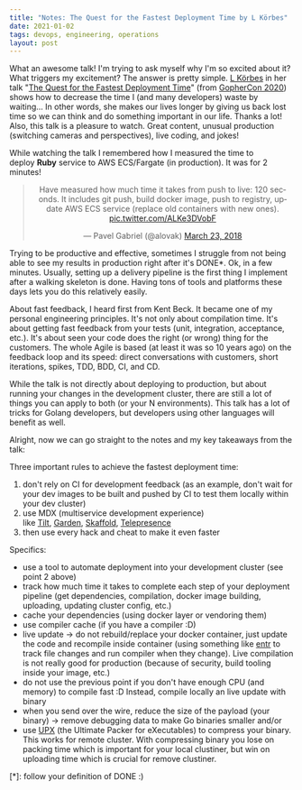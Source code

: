 ```yaml
---
title: "Notes: The Quest for the Fastest Deployment Time by L Körbes"
date: 2021-01-02
tags: devops, engineering, operations
layout: post
---
```


What an awesome talk! I'm trying to ask myself why I'm so excited about it? What triggers my excitement? The answer is pretty simple. [L Körbes](https://twitter.com/ellenkorbes) in her talk "[The Quest for the Fastest Deployment Time](https://www.youtube.com/watch?v=WgliN_9j91g&list=PL2ntRZ1ySWBfUint2hCE1JRxRWChloasB&index=16)" (from [GopherCon 2020](https://www.youtube.com/playlist?list=PL2ntRZ1ySWBfUint2hCE1JRxRWChloasB)) shows how to decrease the time I (and many developers) waste by waiting... In other words, she makes our lives longer by giving us back lost time so we can think and do something important in our life. Thanks a lot! Also, this talk is a pleasure to watch. Great content, unusual production (switching cameras and perspectives), live coding, and jokes!

While watching the talk I remembered how I measured the time to deploy **Ruby** service to AWS ECS/Fargate (in production). It was for 2 minutes!
<center>
<blockquote class="twitter-tweet"><p lang="en" dir="ltr">Have measured how much time it takes from push to live: 120 seconds. It includes git push, build docker image, push to registry, update AWS ECS service (replace old containers with new ones). <a href="https://t.co/ALKe3DVobF">pic.twitter.com/ALKe3DVobF</a></p>&mdash; Pavel Gabriel (@alovak) <a href="https://twitter.com/alovak/status/977174782641950720?ref_src=twsrc%5Etfw">March 23, 2018</a></blockquote> <script async src="https://platform.twitter.com/widgets.js" charset="utf-8"></script> 
</center>

Trying to be productive and effective, sometimes I struggle from not being able to see my results in production right after it's DONE*. Ok, in a few minutes. Usually, setting up a delivery pipeline is the first thing I implement after a walking skeleton is done. Having tons of tools and platforms these days lets you do this relatively easily.

About fast feedback, I heard first from Kent Beck. It became one of my personal engineering principles. It's not only about compilation time. It's about getting fast feedback from your tests (unit, integration, acceptance, etc.). It's about seen your code does the right (or wrong) thing for the customers. The whole Agile is based (at least it was so 10 years ago) on the feedback loop and its speed: direct conversations with customers, short iterations, spikes, TDD, BDD, CI, and CD.

While the talk is not directly about deploying to production, but about running your changes in the development cluster, there are still a lot of things you can apply to both (or your N environments). This talk has a lot of tricks for Golang developers, but developers using other languages will benefit as well.

Alright, now we can go straight to the notes and my key takeaways from the talk:

Three important rules to achieve the fastest deployment time:

1. don't rely on CI for development feedback (as an example, don't wait for your dev images to be built and pushed by CI to test them locally within your dev cluster)
2. use MDX (multiservice development experience) like [Tilt](https://github.com/tilt-dev/tilt), [Garden](https://github.com/garden-io/garden), [Skaffold](https://github.com/GoogleContainerTools/skaffold), [Telepresence](https://github.com/telepresenceio/telepresence/)
3. then use every hack and cheat to make it even faster

Specifics:

- use a tool to automate deployment into your development cluster (see point 2 above)
- track how much time it takes to complete each step of your deployment pipeline (get dependencies, compilation, docker image building, uploading, updating cluster config, etc.)
- cache your dependencies (using docker layer or vendoring them)
- use compiler cache (if you have a compiler :D)
- live update → do not rebuild/replace your docker container, just update the code and recompile inside container (using something like [entr](https://github.com/eradman/entr) to track file changes and run compiler when they change). Live compilation is not really good for production (because of security, build tooling inside your image, etc.)
- do not use the previous point if you don't have enough CPU (and memory) to compile fast :D Instead, compile locally an live update with binary
- when you send over the wire, reduce the size of the payload (your binary) → remove debugging data to make Go binaries smaller and/or
- use [UPX](https://github.com/upx/upx) (the Ultimate Packer for eXecutables) to compress your binary. This works for remote cluster. With compressing binary you lose on packing time which is important for your local clustiner, but win on uploading time which is crucial for remove clustiner.

[*]: follow your definition of DONE :)
